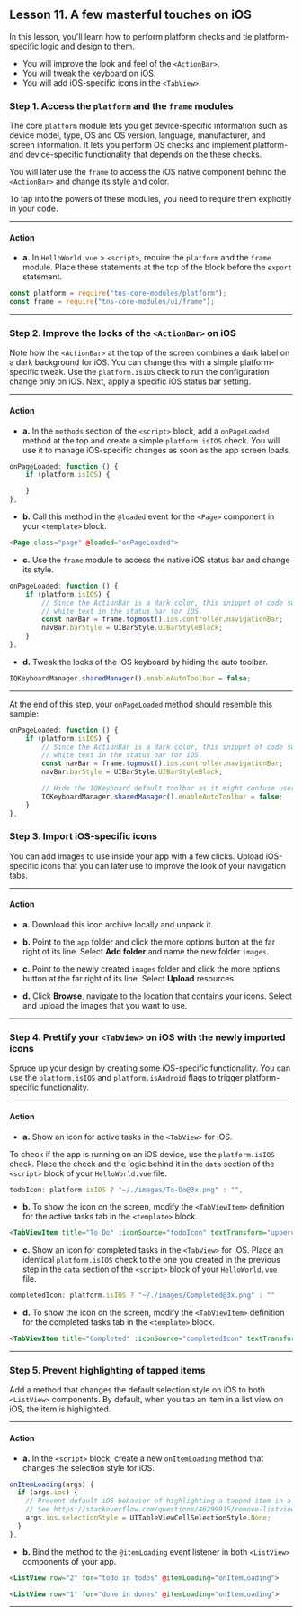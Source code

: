 ## Lesson 11. A few masterful touches on iOS

In this lesson, you'll learn how to perform platform checks and tie platform-specific logic and design to them.

* You will improve the look and feel of the `<ActionBar>`.
* You will tweak the keyboard on iOS.
* You will add iOS-specific icons in the `<TabView>`.

### Step 1. Access the `platform` and the `frame` modules

The core `platform` module lets you get device-specific information such as device model, type, OS and OS version, language, manufacturer, and screen information. It lets you perform OS checks and implement platform- and device-specific functionality that depends on the these checks.

You will later use the `frame` to access the iOS native component behind the `<ActionBar>` and change its style and color.

To tap into the powers of these modules, you need to require them explicitly in your code.

<hr data-action="start" />

#### Action

* **a.** In `HelloWorld.vue` > `<script>`, require the `platform` and the `frame` module. Place these statements at the top of the block before the `export` statement.

```JavaScript
const platform = require("tns-core-modules/platform");
const frame = require("tns-core-modules/ui/frame");
```

<hr data-action="end" />

### Step 2. Improve the looks of the `<ActionBar>` on iOS

Note how the `<ActionBar>` at the top of the screen combines a dark label on a dark background for iOS. You can change this with a simple platform-specific tweak. Use the `platform.isIOS` check to run the configuration change only on iOS. Next, apply a specific iOS status bar setting.

<hr data-action="start" />

#### Action

* **a.** In the `methods` section of the `<script>` block, add a `onPageLoaded` method at the top and create a simple `platform.isIOS` check. You will use it to manage iOS-specific changes as soon as the app screen loads.

```JavaScript
onPageLoaded: function () {
    if (platform.isIOS) { 

    }
},
```

* **b.** Call this method in the `@loaded` event for the `<Page>` component in your `<template>` block.

```HTML
<Page class="page" @loaded="onPageLoaded">
```

* **c.** Use the `frame` module to access the native iOS status bar and change its style.

```JavaScript
onPageLoaded: function () {
    if (platform.isIOS) {
        // Since the ActionBar is a dark color, this snippet of code switches the app to use
        // white text in the status bar for iOS.
        const navBar = frame.topmost().ios.controller.navigationBar;
        navBar.barStyle = UIBarStyle.UIBarStyleBlack;
    }
},
```

* **d.** Tweak the looks of the iOS keyboard by hiding the auto toolbar.

```JavaScript
IQKeyboardManager.sharedManager().enableAutoToolbar = false;
```

<hr data-action="end" />

At the end of this step, your `onPageLoaded` method should resemble this sample:

```JavaScript
onPageLoaded: function () {
    if (platform.isIOS) {
        // Since the ActionBar is a dark color, this snippet of code switches the app to use
        // white text in the status bar for iOS.
        const navBar = frame.topmost().ios.controller.navigationBar;
        navBar.barStyle = UIBarStyle.UIBarStyleBlack;

        // Hide the IQKeyboard default toolbar as it might confuse users in this simple example.
        IQKeyboardManager.sharedManager().enableAutoToolbar = false;
    }
},
```

### Step 3. Import iOS-specific icons

You can add images to use inside your app with a few clicks. Upload iOS-specific icons that you can later use to improve the look of your navigation tabs.

<hr data-action="start" />

#### Action

* **a.** Download this icon archive locally and unpack it.

* **b.** Point to the `app` folder and click the more options button at the far right of its line. Select **Add folder** and name the new folder `images`.

* **c.** Point to the newly created `images` folder and click the more options button at the far right of its line. Select **Upload** resources.

* **d.** Click **Browse**, navigate to the location that contains your icons. Select and upload the images that you want to use.

<hr data-action="end" />

### Step 4. Prettify your `<TabView>` on iOS with the newly imported icons

Spruce up your design by creating some iOS-specific functionality. You can use the `platform.isIOS` and `platform.isAndroid` flags to trigger platform-specific functionality.

<hr data-action="start" />

#### Action

* **a.** Show an icon for active tasks in the `<TabView>` for iOS. 

To check if the app is running on an iOS device, use the `platform.isIOS` check. Place the check and the logic behind it in the `data` section of the `<script>` block of your `HelloWorld.vue` file.

```JavaScript
todoIcon: platform.isIOS ? "~/./images/To-Do@3x.png" : "",
```

* **b.** To show the icon on the screen, modify the `<TabViewItem>` definition for the active tasks tab in the `<template>` block.

```HTML
<TabViewItem title="To Do" :iconSource="todoIcon" textTransform="uppercase">
```

* **c.** Show an icon for completed tasks in the `<TabView>` for iOS. Place an identical `platform.isIOS` check to the one you created in the previous step in the `data` section of the `<script>` block of your `HelloWorld.vue` file.

```JavaScript
completedIcon: platform.isIOS ? "~/./images/Completed@3x.png" : ""
```

* **d.** To show the icon on the screen, modify the `<TabViewItem>` definition for the completed tasks tab in the `<template>` block.

```HTML
<TabViewItem title="Completed" :iconSource="completedIcon" textTransform="uppercase">
```

<hr data-action="end" />

### Step 5. Prevent highlighting of tapped items

Add a method that changes the default selection style on iOS to both `<ListView>` components. By default, when you tap an item in a list view on iOS, the item is highlighted.

<hr data-action="start" />

#### Action

* **a.** In the `<script>` block, create a new `onItemLoading` method that changes the selection style for iOS.

```JavaScript
onItemLoading(args) {
  if (args.ios) {
    // Prevent default iOS behavior of highlighting a tapped item in a UITableView
    // See https://stackoverflow.com/questions/46299915/remove-listview-item-highlight-on-tap-nativescript-angular-ios
    args.ios.selectionStyle = UITableViewCellSelectionStyle.None;
  }
},
```

* **b.** Bind the method to the `@itemLoading` event listener in both `<ListView>` components of your app.

```HTML
<ListView row="2" for="todo in todos" @itemLoading="onItemLoading">
```

```HTML
<ListView row="1" for="done in dones" @itemLoading="onItemLoading">
```
<hr data-action="end" />